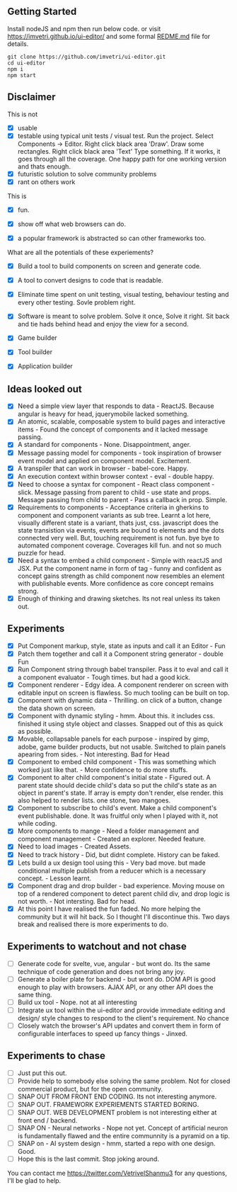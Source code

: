 ## Getting Started
Install nodeJS and npm then run below code. or visit https://imvetri.github.io/ui-editor/ and some formal [REDME.md](REDME.md) file for details.


```
git clone https://github.com/imvetri/ui-editor.git
cd ui-editor
npm i
npm start

```


## Disclaimer

This is not 

- [x] usable
- [x] testable using typical unit tests / visual test. Run the project. Select Components -> Editor. Right click black area 'Draw'. Draw some rectangles. Right click black area 'Text' Type something. If it works, it goes through all the coverage. One happy path for one working version and thats enough.  
- [x] futuristic solution to solve community problems
- [x] rant on others work

This is

- [x] fun.
- [x] show off what web browsers can do.
- [x] a popular framework is abstracted so can other frameworks too. 


What are all the potentials of these experiements?

- [x] Build a tool to build components on screen and generate code. 
- [x] A tool to convert designs to code that is readable.
- [x] Eliminate time spent on unit testing, visual testing, behaviour testing and every other testing. Sovle problem right.
- [x] Software is meant to solve problem. Solve it once, Solve it right. Sit back and tie hads behind head and enjoy the view for a second. 
- [x] Game builder
- [x] Tool builder
- [x] Application builder


## Ideas looked out

- [x] Need a simple view layer that responds to data - ReactJS. Because angular is heavy for head, jquerymobile lacked something.
- [x] An atomic, scalable, composable system to build pages and interactive items - Found the concept of components and it lacked message passing.
- [x] A standard for components - None. Disappointment, anger.
- [x] Message passing model for components - took inspiration of browser event model and applied on component model. Excitement.
- [x] A transpiler that can work in browser - babel-core. Happy.
- [x] An execution context within browser context - eval - double happy.
- [x] Need to choose a syntax for component - React class component - slick. Message passing from parent to child - use state and props. Message passing from child to parent - Pass a callback in prop. Simple.
- [x] Requirements to components - Acceptance criteria in gherkins to component and component variants as sub tree. Learnt a lot here, visually different state is a variant, thats just, css. javascript does the state transistion via events, events are bound to elements and the dots connected very well. But, touching requirement is not fun. bye bye to automated component coverage. Coverages kill fun. and not so much puzzle for head.
- [x] Need a syntax to embed a child component - Simple with reactJS and JSX. Put the component name in form of tag - funny and confident as concept gains strength as child component now resembles an element with publishable events. More confidence as core concept remains strong.
- [x] Enough of thinking and drawing sketches. Its not real unless its taken out.

## Experiments

- [x] Put Component markup, style, state as inputs and call it an Editor - Fun
- [x] Patch them together and call it a Component string generator - double Fun
- [x] Run Component string through babel transpiler. Pass it to eval and call it a component evaluator - Tough times. but had a good kick.
- [x] Component renderer - Edgy idea. A component renderer on screen with editable input on screen is flawless. So much tooling can be built on top.
- [x] Component with dynamic data - Thrilling. on click of a button, change the data shown on screen.
- [x] Component with dynamic styling - hmm. About this. it includes css. finished it using style object and classes. Snapped out of this as quick as possible.
- [x] Movable, collapsable panels for each purpose - inspired by gimp, adobe, game builder products, but not usable. Switched to plain panels apearing from sides. - Not interesting. Bad for Head
- [x] Component to embed child component - This was something which worked just like that. - More confidence to do more stuffs.
- [x] Component to alter child component's initial state - Figured out. A parent state should decide child's data so put the child's state as an object in parent's state. If array is empty don't render, else render. this also helped to render lists. one stone, two mangoes. 
- [x] Component to subscribe to child's event. Make a child component's event publishable. done. It was fruitful only when I played with it, not while coding.
- [x] More components to mange - Need a folder management and component management - Created an explorer. Needed feature.
- [x] Need to load images - Created Assets.
- [x] Need to track history - Did, but didnt complete. History can be faked. 
- [x] Lets build a ux design tool using this - Very bad move. but made conditional multiple publish from a reducer which is a necessary concept. - Lesson learnt. 
- [x] Component drag and drop builder - bad experience. Moving mouse on top of a rendered component to detect parent child div, and drop logic is not worth.   - Not intersting. Bad for head.
- [x] At this point I have realised the fun faded. No more helping the community but it will hit back. So I thought I'll discontinue this. Two days break and realised there is more experiments to do.

## Experiments to watchout and not chase

- [ ] Generate code for svelte, vue, angular - but wont do. Its the same technique of code generation and does not bring any joy.
- [ ] Generate a boiler plate for backend - but wont do. DOM API is good enough to play with browsers. AJAX API, or any other API does the same thing.
- [ ] Build ux tool - Nope. not at all interesting
- [ ] Integrate ux tool within the ui-editor and provide immediate editing and design/ style changes to respond to the client's requirement. No chance
- [ ] Closely watch the browser's API updates and convert them in form of configurable interfaces to speed up fancy things - Jinxed.

## Experiments to chase
- [ ] Just put this out.
- [ ] Provide help to somebody else solving the same problem. Not for closed commercial product, but for the open community.
- [ ] SNAP OUT FROM FRONT END CODING. Its not interesting anymore.
- [ ] SNAP OUT. FRAMEWORK EXPERIEMENTS STARTED BORING.
- [ ] SNAP OUT. WEB DEVELOPMENT problem is not interesting either at front end / backend.
- [ ] SNAP ON - Neural networks - Nope not yet. Concept of artificial neuron is fundamentally flawed and the entire communnity is a pyramid on a tip. 
- [ ] SNAP on - AI system design - hmm, started a repo with one design. Good.
- [ ] Hope this is the last commit. Stop joking around. 

You can contact me https://twitter.com/VetrivelShanmu3 for any questions, I'll be glad to help.

